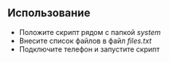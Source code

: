 ## Использование
 - Положите скрипт рядом с папкой *system*
 - Внесите список файлов в файл *files.txt*
 - Подключите телефон и запустите скрипт
